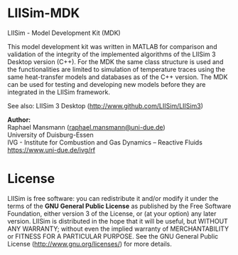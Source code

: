 # LIISim-MDK
LIISim - Model Development Kit (MDK)

This model development kit was written in MATLAB for comparison and validation of the integrity of the implemented algorithms of the LIISim 3 Desktop version (C++). For the MDK the same class structure is used and the functionalities are limited to simulation of temperature traces using the same heat-transfer models and databases as of the C++ version. The MDK can be used for testing and developing new models before they are integrated in the LIISim framework.

See also: LIISim 3 Desktop (http://www.github.com/LIISim/LIISim3)  

**Author:**  
Raphael Mansmann (raphael.mansmann@uni-due.de)  
University of Duisburg-Essen   
IVG - Institute for Combustion and Gas Dynamics – Reactive Fluids  
https://www.uni-due.de/ivg/rf

# License
LIISim is free software: you can redistribute it and/or modify it under the terms of the **GNU General Public License** as published by the Free Software Foundation, either version 3 of the License, or (at your option) any later version.
LIISim is distributed in the hope that it will be useful, but WITHOUT ANY WARRANTY; without even the implied warranty of MERCHANTABILITY or FITNESS FOR A PARTICULAR PURPOSE. See the GNU General Public License (http://www.gnu.org/licenses/) for more details.
